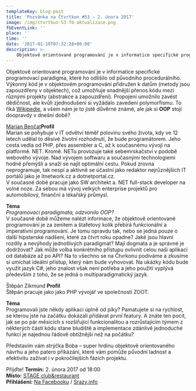 ```yaml
---
templateKey: blog-post
title: 'Pozvánka na Čtvrtkon #53 – 2. února 2017'
image: /img/ctvrtkon-53-fb-aktualizace.png
fbEventLink: ''
place: ''
time: ''
date: '2017-01-19T07:32:28+00:00'
description: >-
    Objektově orientované programování je v informatice specifické programovací paradigma, které ho odlišilo od původního procedurálního. Výkonný kód je v objektovém programování přidružen...
---
```

Objektově orientované programování je v informatice specifické programovací paradigma, které ho odlišilo od původního procedurálního. Výkonný kód je v objektovém programování přidružen k datům (metody jsou zapouzdřeny v objektech), což umožňuje snadnější přenos kódu mezi různými projekty (abstrakce a zapouzdření). Propojení umožnilo zavést dědičnost, ale kvůli zjednodušení si vyžádalo zavedení polymorfismu. To říká [Wikipedie](https://cs.wikipedia.org/wiki/Objektově_orientované_programování), a všem nám je to jistě důvěrné známé, ale jak si **OOP** stojí doopravdy v dnešní době?

[Marian Benčat](https://cz.linkedin.com/in/marian-benčat-a832b794)**Profil**  
Marian se pohybuje v IT odvětví téměř polovinu svého života, kdy ve 12 letech udělal to děsivé životní rozhodnutí, že bude programátorem. Jeho cesta vedla od PHP, přes assembler a C, až k současnému vývoji na platformě. NET. Kromě. NETu provozuje také sebemrskačství v podobě webového vývoje. Nad vývojem softwaru a současnými technologiemi hodně přemýšlí a snaží se najít optimální cestu. Pokud zrovna neprogramuje, tak nespí a aktivně se účastní jako redaktor nejrůznějších IT portálů jako je itnetwork.cz a dotnetportal.cz.  
V současné době pracuje jako SW architekt a. NET full-stack developer na volné noze. Za sebou má vývoj velkých enterprise projektů pro automobilový, finanční a lékařský průmysl.

**Téma**  
_Programovací paradigmata, odzvonilo OOP?_  
V současné době můžeme nalézt informace, že objektově orientované programování je za zenitem a štafetový kolík přebírá funkcionální a imperativní programování. Je tomu opravdu tak, nebo se jedná pouze o další hipsterské nadšení, které za čtvrt roku opadne? Jaké jsou hlavní rozdíly a nevýhody jednotlivých paradigmat? Mají dogmata a je správné je dodržovat? Jak může volba konkrétního přístupu ovlivnit celou naši aplikaci od databáze až po API? Na to všechno se na Čtvrkonu podíváme a zkusíme si umíchat ideální přístup, který nám bude vyhovovat. Na ukázky kódu bude využit jazyk C#, jeho znalost však není potřeba a jeho použití vyplývá především z toho, že se jedná o multiparadigmatický jazyk.

Štěpán Zikmund **Profil**  
Štěpán pracuje jako jako PHP vývojář ve společnosti ZOOT.

**Téma**  
Programovali jste někdy aplikaci úplně od píky? Pamatujete si na rychlost, se kterou jste na začátku dokázali přidávat první featury. A znáte ten pocit, jak se po pár měsících s rozšiřující funkcionalitou a rozrůstajícím týmem z některých částí kódu stane bludiště a implementace zdánlivě jednoduché funkcí je najednou řádově obtížnější než na počátku?

Představím vám strýčka Boba – super hrdinu objektově orientovaného návrhu a jeho patero přikázání, které vám pomůže původní ladnost a efektivitu zažívat i v pokročilejších fázích projektu.

Přijďte! **Termín:** 2. února 2017 od 18:00  
**Místo:** [STAGE club&restaurant](http://www.stage-cb.cz)  
**Přihlášení:** [Na Facebooku](https://www.facebook.com/events/372818799749039/) / [Srazy.info](http://srazy.info/ctvrtkon/7071)